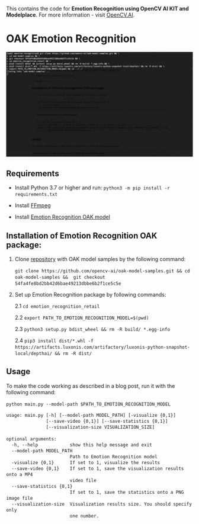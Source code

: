 This contains the code for **Emotion Recognition using OpenCV AI KIT and Modelplace**. For more information - visit [OpenCV.AI](https://www.opencv.ai/).

# OAK Emotion Recognition 

![](images/demo.gif)

## Requirements
- Install Python 3.7 or higher and run: ```python3 -m pip install -r requirements.txt```

- Install [FFmpeg](https://ffmpeg.org/download.html)

- Install [Emotion Recognition OAK model](https://github.com/opencv-ai/oak-model-samples/tree/main/emotion_recognition_retail)


## Installation of Emotion Recognition OAK package:


1. Clone [repository](https://github.com/opencv-ai/oak-model-samples) with OAK model samples by the following command:

    ``` git clone https://github.com/opencv-ai/oak-model-samples.git && cd oak-model-samples &&  git checkout 54fa4fe8bd2bb42d6bae49213dbbe6b2f1ce5c5e ```
    

2. Set up Emotion Recognition package by following commands:

   2.1 `cd emotion_recognition_retail`
   
   2.2 `export PATH_TO_EMOTION_RECOGNITION_MODEL=$(pwd)`
   
   2.3 `python3 setup.py bdist_wheel && rm -R build/ *.egg-info`

   2.4 `pip3 install dist/*.whl -f https://artifacts.luxonis.com/artifactory/luxonis-python-snapshot-local/depthai/ && rm -R dist/`

## Usage

To make the code working as described in a blog post, run it with the following command:

`python main.py --model-path $PATH_TO_EMOTION_RECOGNITION_MODEL`


```
usage: main.py [-h] [--model-path MODEL_PATH] [-visualize {0,1}]
               [--save-video {0,1}] [--save-statistics {0,1}]
               [--visualization-size VISUALIZATION_SIZE]

optional arguments:
  -h, --help            show this help message and exit
  --model-path MODEL_PATH
                        Path to Emotion Recognition model
  -visualize {0,1}      If set to 1, visualize the results
  --save-video {0,1}    If set to 1, save the visualization results onto a MP4
                        video file
  --save-statistics {0,1}
                        If set to 1, save the statistics onto a PNG image file
  --visualization-size  Visualization results size. You should specify only
                        one number.
```

